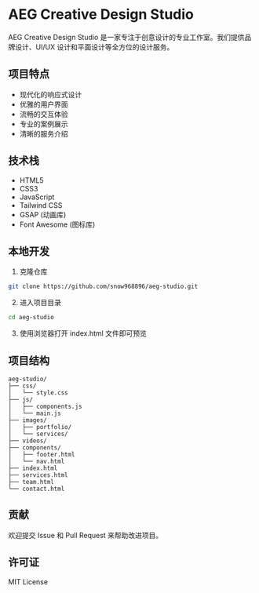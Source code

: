 # AEG Creative Design Studio

AEG Creative Design Studio 是一家专注于创意设计的专业工作室。我们提供品牌设计、UI/UX 设计和平面设计等全方位的设计服务。

## 项目特点

- 现代化的响应式设计
- 优雅的用户界面
- 流畅的交互体验
- 专业的案例展示
- 清晰的服务介绍

## 技术栈

- HTML5
- CSS3
- JavaScript
- Tailwind CSS
- GSAP (动画库)
- Font Awesome (图标库)

## 本地开发

1. 克隆仓库
```bash
git clone https://github.com/snow968896/aeg-studio.git
```

2. 进入项目目录
```bash
cd aeg-studio
```

3. 使用浏览器打开 index.html 文件即可预览

## 项目结构

```
aeg-studio/
├── css/
│   └── style.css
├── js/
│   ├── components.js
│   └── main.js
├── images/
│   ├── portfolio/
│   └── services/
├── videos/
├── components/
│   ├── footer.html
│   └── nav.html
├── index.html
├── services.html
├── team.html
└── contact.html
```

## 贡献

欢迎提交 Issue 和 Pull Request 来帮助改进项目。

## 许可证

MIT License 